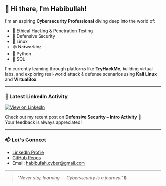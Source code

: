 ## 👋 Hi there, I'm Habibullah!

I'm an aspiring **Cybersecurity Professional** diving deep into the world of:

- 🔐 Ethical Hacking & Penetration Testing  
- 🧠 Defensive Security  
- 🐧 Linux  
- 🕸️ Networking  
- 🐍 Python  
- 💾 SQL  

I'm currently learning through platforms like **TryHackMe**, building virtual labs, and exploring real-world attack & defense scenarios using **Kali Linux** and **VirtualBox**.

---

### 📌 Latest LinkedIn Activity

[![View on LinkedIn](https://img.shields.io/badge/View%20Post-on%20LinkedIn-blue?logo=linkedin)](https://www.linkedin.com/posts/habib-ullah-074608325_defensive-security-intro-activity-7317839492730560512-6Q0a?utm_source=share&utm_medium=member_desktop&rcm=ACoAAFIjTlgBuzkr6f7O7UISxiiG3dGd14CkG4s)

Check out my recent post on **Defensive Security – Intro Activity** 🚀  
Your feedback is always appreciated!

---

### 📫 Let's Connect

- [LinkedIn Profile](https://www.linkedin.com/in/habib-ullah-074608325)
- [GitHub Repos](https://github.com/habibullah-oss)
- Email: habibullah.cyber@gmail.com

---

> _"Never stop learning — Cybersecurity is a journey."_ 🔒

